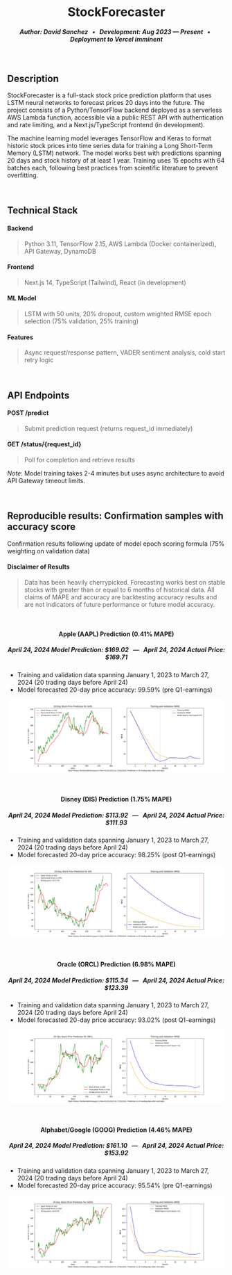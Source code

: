 <div align = "center">
  
# StockForecaster
##### Author: David Sanchez &nbsp; • &nbsp; Development: Aug 2023 — Present &nbsp; • &nbsp; Deployment to Vercel imminent
  
</div>

&nbsp;

## Description

StockForecaster is a full-stack stock price prediction platform that uses LSTM neural networks to forecast prices 20 days into the future. The project consists of a Python/TensorFlow backend deployed as a serverless AWS Lambda function, accessible via a public REST API with authentication and rate limiting, and a Next.js/TypeScript frontend (in development).

The machine learning model leverages TensorFlow and Keras to format historic stock prices into time series data for training a Long Short-Term Memory (LSTM) network. The model works best with predictions spanning 20 days and stock history of at least 1 year. Training uses 15 epochs with 64 batches each, following best practices from scientific literature to prevent overfitting.

&nbsp;

## Technical Stack

#### Backend 
> Python 3.11, TensorFlow 2.15, AWS Lambda (Docker containerized), API Gateway, DynamoDB  

#### Frontend 
> Next.js 14, TypeScript (Tailwind), React (in development)  

#### ML Model
> LSTM with 50 units, 20% dropout, custom weighted RMSE epoch selection (75% validation, 25% training)

#### Features 
> Async request/response pattern, VADER sentiment analysis, cold start retry logic

&nbsp;

## API Endpoints

#### POST /predict
> Submit prediction request (returns request_id immediately)

#### GET /status/{request_id}
> Poll for completion and retrieve results

_Note_: Model training takes 2-4 minutes but uses async architecture to avoid API Gateway timeout limits.

&nbsp;

## Reproducible results: Confirmation samples with accuracy score

Confirmation results following update of model epoch scoring formula (75% weighting on validation data)

#### Disclaimer of Results
> Data has been heavily cherrypicked. Forecasting works best on stable stocks with greater than or equal to 6 months of historical data. All claims of MAPE and accuracy are backtesting accuracy results and are not indicators of future performance or future model accuracy.

<div align = "center">

&nbsp;
  
#### Apple (AAPL) Prediction (0.41% MAPE)
##### April 24, 2024 Model Prediction: $169.02 &nbsp; — &nbsp; April 24, 2024 Actual Price: $169.71

</div>

- Training and validation data spanning January 1, 2023 to March 27, 2024 (20 trading days before April 24)
- Model forecasted 20-day price accuracy: 99.59% (pre Q1-earnings)

![Image](stockdata/sample_outputs/confirmation_outputs/AAPL_Sample_Output.png)

&nbsp;

<div align = "center">

#### Disney (DIS) Prediction (1.75% MAPE)
##### April 24, 2024 Model Prediction: $113.92 &nbsp; — &nbsp; April 24, 2024 Actual Price: $111.93

</div>

- Training and validation data spanning January 1, 2023 to March 27, 2024 (20 trading days before April 24)
- Model forecasted 20-day price accuracy: 98.25% (post Q1-earnings)

![Image](stockdata/sample_outputs/confirmation_outputs/DIS_Sample_Output.png)

&nbsp;

<div align = "center">

#### Oracle (ORCL) Prediction (6.98% MAPE)
##### April 24, 2024 Model Prediction: $115.34 &nbsp; — &nbsp; April 24, 2024 Actual Price: $123.39

</div>

- Training and validation data spanning January 1, 2023 to March 27, 2024 (20 trading days before April 24)
- Model forecasted 20-day price accuracy: 93.02% (post Q1-earnings)

![Image](stockdata/sample_outputs/confirmation_outputs/ORCL_Sample_Output.png)

&nbsp;

<div align = "center">

#### Alphabet/Google (GOOG) Prediction (4.46% MAPE)
##### April 24, 2024 Model Prediction: $161.10 &nbsp; — &nbsp; April 24, 2024 Actual Price: $153.92

</div>

- Training and validation data spanning January 1, 2023 to March 27, 2024 (20 trading days before April 24)
- Model forecasted 20-day price accuracy: 95.54% (pre Q1-earnings)

![Image](stockdata/sample_outputs/confirmation_outputs/GOOG_Sample_Output.png)
